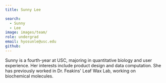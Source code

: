 ```yaml
---
title: Sunny Lee

search:
  - Sunny
  - Lee
image: images/team/
role: undergrad
email: hyosunle@usc.edu
github: 
---
```


Sunny is a fourth-year at USC, majoring in quantitative biology and user experience. Her interests include product design and data computation. She has previously worked in Dr. Feakins' Leaf Wax Lab, working on biochemical molecules.
